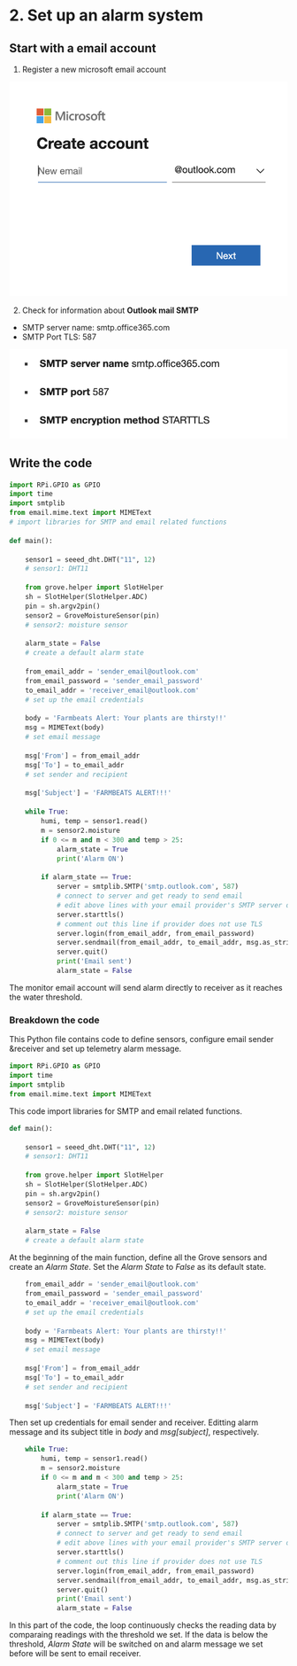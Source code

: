 # **2. Set up an alarm system**

## Start with a email account

1. Register a new microsoft email account

![Image](media/newemail.png)

2. Check for information about **Outlook mail SMTP**

- SMTP server name: smtp.office365.com
- SMTP Port TLS: 587

![Image](media/SMTP.png)

## Write the code

```python
import RPi.GPIO as GPIO
import time
import smtplib
from email.mime.text import MIMEText
# import libraries for SMTP and email related functions

def main():

    sensor1 = seeed_dht.DHT("11", 12)
    # sensor1: DHT11

    from grove.helper import SlotHelper
    sh = SlotHelper(SlotHelper.ADC)
    pin = sh.argv2pin()
    sensor2 = GroveMoistureSensor(pin)
    # sensor2: moisture sensor

    alarm_state = False
    # create a default alarm state

    from_email_addr = 'sender_email@outlook.com'
    from_email_password = 'sender_email_password'
    to_email_addr = 'receiver_email@outlook.com'
    # set up the email credentials

    body = 'Farmbeats Alert: Your plants are thirsty!!'
    msg = MIMEText(body)
    # set email message

    msg['From'] = from_email_addr
    msg['To'] = to_email_addr
    # set sender and recipient

    msg['Subject'] = 'FARMBEATS ALERT!!!'

    while True:
        humi, temp = sensor1.read()
        m = sensor2.moisture
        if 0 <= m and m < 300 and temp > 25:
            alarm_state = True
            print('Alarm ON')

        if alarm_state == True:
            server = smtplib.SMTP('smtp.outlook.com', 587)
            # connect to server and get ready to send email
            # edit above lines with your email provider's SMTP server details
            server.starttls()
            # comment out this line if provider does not use TLS
            server.login(from_email_addr, from_email_password)
            server.sendmail(from_email_addr, to_email_addr, msg.as_string())
            server.quit()
            print('Email sent')
            alarm_state = False
```
The monitor email account will send alarm directly to receiver as it reaches the water threshold.

### Breakdown the code

This Python file contains code to define sensors, configure email sender &receiver and set up telemetry alarm message.

```python
import RPi.GPIO as GPIO
import time
import smtplib
from email.mime.text import MIMEText
```
This code import libraries for SMTP and email related functions.

```python
def main():

    sensor1 = seeed_dht.DHT("11", 12)
    # sensor1: DHT11

    from grove.helper import SlotHelper
    sh = SlotHelper(SlotHelper.ADC)
    pin = sh.argv2pin()
    sensor2 = GroveMoistureSensor(pin)
    # sensor2: moisture sensor

    alarm_state = False
    # create a default alarm state
  ```
At the beginning of the main function, define all the Grove sensors and create an *Alarm State*. Set the *Alarm State* to *False* as its default state.

```python
    from_email_addr = 'sender_email@outlook.com'
    from_email_password = 'sender_email_password'
    to_email_addr = 'receiver_email@outlook.com'
    # set up the email credentials

    body = 'Farmbeats Alert: Your plants are thirsty!!'
    msg = MIMEText(body)
    # set email message

    msg['From'] = from_email_addr
    msg['To'] = to_email_addr
    # set sender and recipient

    msg['Subject'] = 'FARMBEATS ALERT!!!'
```
Then set up credentials for email sender and receiver. Editting alarm message and its subject title in *body* and *msg[subject]*, respectively.

```python
    while True:
        humi, temp = sensor1.read()
        m = sensor2.moisture
        if 0 <= m and m < 300 and temp > 25:
            alarm_state = True
            print('Alarm ON')

        if alarm_state == True:
            server = smtplib.SMTP('smtp.outlook.com', 587)
            # connect to server and get ready to send email
            # edit above lines with your email provider's SMTP server details
            server.starttls()
            # comment out this line if provider does not use TLS
            server.login(from_email_addr, from_email_password)
            server.sendmail(from_email_addr, to_email_addr, msg.as_string())
            server.quit()
            print('Email sent')
            alarm_state = False
```
In this part of the code, the loop continuously checks the reading data by comparaing readings with the threshold we set. If the data is below the threshold, *Alarm State* will be switched on and alarm message we set before will be sent to email receiver.

